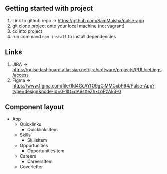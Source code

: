 ## Getting started with project

1. Link to github repo -> https://github.com/SamMaisha/pulse-app
2. git clone project onto your local machine (not vagrant)
3. cd into project
4. run command `npm install` to install dependencies

## Links

1. JIRA -> https://pulsedashboard.atlassian.net/jira/software/projects/PUL/settings/access
2. Figma -> https://www.figma.com/file/1Id4GcAYfO9gCiMMCxbP94/Pulse-App?type=design&node-id=0-1&t=dAesXeZhxLpPzAk3-0

## Component layout

- App
  - Quicklinks
    - QuicklinksItem
  - Skills
    - SkillsItem
  - Opportunities
    - OpportunitiesItem
  - Careers
    - CareersItem
  - Coverletter
